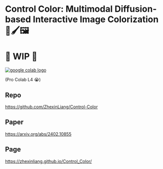 <h1 tabindex="-1" class="heading-element" dir="auto">Control Color: Multimodal Diffusion-based Interactive Image Colorization🎨🖌️🖼️</h1>

<h1 tabindex="-1" class="heading-element" dir="auto">🚦 WIP 🚦</h1>

<a href="https://colab.research.google.com/drive/1HzEGG7Wp4wrRSsAB0CcmclW3hmd1YQZD?usp=sharing" rel="nofollow"><img src="https://camo.githubusercontent.com/96889048f8a9014fdeba2a891f97150c6aac6e723f5190236b10215a97ed41f3/68747470733a2f2f636f6c61622e72657365617263682e676f6f676c652e636f6d2f6173736574732f636f6c61622d62616467652e737667" alt="google colab logo" data-canonical-src="https://colab.research.google.com/assets/colab-badge.svg" style="max-width: 100%;"></a>

(Pro Colab L4 😭)

<h2 tabindex="-1" class="heading-element" dir="auto">Repo</h2>

https://github.com/ZhexinLiang/Control-Color

<h2 tabindex="-1" class="heading-element" dir="auto">Paper</h2>

https://arxiv.org/abs/2402.10855

<h2 tabindex="-1" class="heading-element" dir="auto">Page</h2>

https://zhexinliang.github.io/Control_Color/
